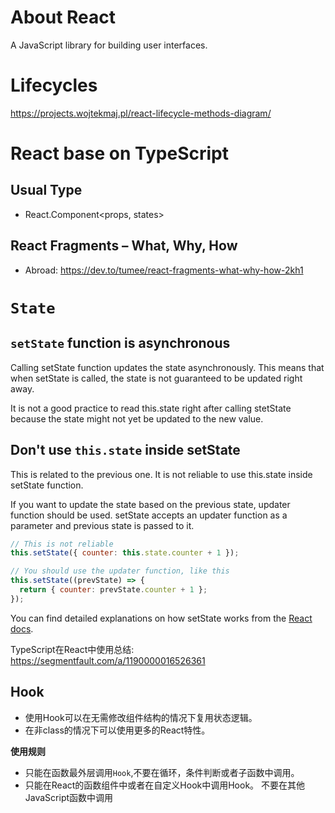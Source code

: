 # About React

A JavaScript library for building user interfaces.

# Lifecycles

https://projects.wojtekmaj.pl/react-lifecycle-methods-diagram/

# React base on TypeScript

## Usual Type
+ React.Component<props, states>

## React Fragments – What, Why, How

+ Abroad: https://dev.to/tumee/react-fragments-what-why-how-2kh1


# `State` 

## `setState` function is asynchronous

Calling setState function updates the state asynchronously. This means that when setState is called, the state is not guaranteed to be updated right away. 

It is not a good practice to read this.state right after calling stetState because the state might not yet be updated to the new value.

## Don't use `this.state` inside setState

This is related to the previous one. It is not reliable to use this.state inside setState function. 

If you want to update the state based on the previous state, updater function should be used. setState accepts an updater function as a parameter and previous state is passed to it.

```js
// This is not reliable
this.setState({ counter: this.state.counter + 1 });

// You should use the updater function, like this
this.setState((prevState) => {
  return { counter: prevState.counter + 1 };
});
```
You can find detailed explanations on how setState works from the [React docs](https://reactjs.org/docs/react-component.html#setstate).

TypeScript在React中使用总结: https://segmentfault.com/a/1190000016526361

## Hook

+ 使用Hook可以在无需修改组件结构的情况下复用状态逻辑。
+ 在非class的情况下可以使用更多的React特性。

**使用规则**

+ 只能在函数最外层调用`Hook`,不要在循环，条件判断或者子函数中调用。
+ 只能在React的函数组件中或者在自定义Hook中调用Hook。 不要在其他JavaScript函数中调用